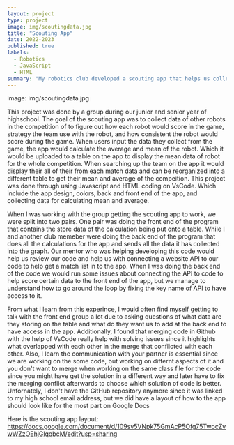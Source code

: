 ```yaml
---
layout: project
type: project
image: img/scoutingdata.jpg
title: "Scouting App"
date: 2022-2023
published: true
labels:
  - Robotics
  - JavaScript
  - HTML
summary: "My robotics club developed a scouting app that helps us collect data on other team's robots through HTML and Javascript."
---
```


image: img/scoutingdata.jpg

This project was done by a group during our junior and senior year of highschool. The goal of the scouting app was to collect data of other robots in the competition of to figure out how each robot would score in the game, strategy the team use with the robot, and how consistent the robot would score during the game. When users input the data they collect from the game, the app would calculate the average and mean of the robot. Which it would be uploaded to a table on the app to display the mean data of robot for the whole competition. When searching up the team on the app it would display their all of their from each match data and can be reorganized into a different table to get their mean and average of the compeition. This project was done through using Javascript and HTML coding on VsCode. Which include the app design, colors, back and front end of the app, and collecting data for calculating mean and average.

When I was working with the group getting the scouting app to work, we were split into two pairs. One pair was doing the front end of the program that contains the store data of the calculation being put onto a table. While I and another club memeber were doing the back end of the program that does all the calculations for the app and sends all the data it has collected into the graph. Our mentor who was helping developing this code would help us review our code and help us with connecting a website API to our code to help get a match list in to the app. When I was doing the back end of the code we would run some issues about connecting the API to code to help score certain data to the front end of the app, but we manage to understand how to go around the loop by fixing the key name of API to have access to it.

From what I learn from this experince, I would often find myself getting to talk with the front end group a lot due to asking questions of what data are they storing on the table and what do they want us to add at the back end to have access in the app. Additionally, I found that merging code in Github with the help of VsCode really help with solving issues since it highlights what overlapped with each other in the merge that conflicted with each other. Also, I learn the communication with your partner is essential since we are working on the some code, but working on differnt aspects of it and you don't want to merge when working on the same class file for the code since you might have get the solution in a different way and later have to fix the merging conflict afterwards to choose which solution of code is better. Unfornately, I don't have the GitHub repository anymore since it was linked to my high school email address, but we did have a layout of how to the app should look like for the most part on Google Docs

Here is the scouting app layout: <https://docs.google.com/document/d/109sv5VNpk75GmAcP5Ofg75TwocZvwWZzOEhjGlqqbcM/edit?usp=sharing>
